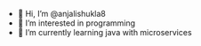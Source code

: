 - 👋 Hi, I’m @anjalishukla8
- 👀 I’m interested in programming
- 🌱 I’m currently learning java with microservices 

<!---
anjalishukla8/anjalishukla8 is a ✨ special ✨ repository because its `README.md` (this file) appears on your GitHub profile.
You can click the Preview link to take a look at your changes.
--->

